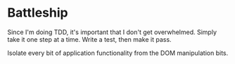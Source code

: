 # Battleship

Since I'm doing TDD, it's important that I don't get overwhelmed.
Simply take it one step at a time. Write a test, then make it pass.

Isolate every bit of application functionality from the DOM manipulation bits.
